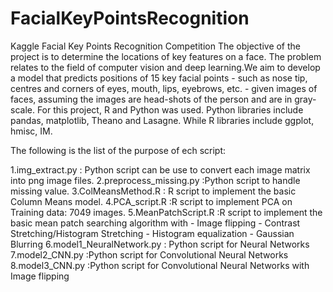 # FacialKeyPointsRecognition
Kaggle Facial Key Points Recognition Competition 
The objective of the project is to determine the locations of key features on a face. 
The problem relates to the field of computer vision and deep learning.We aim to develop a model that predicts positions of 
15 key facial points - such as nose tip, centres and corners of eyes, mouth, lips, eyebrows, etc. - given images of faces,
assuming the images are head-shots of the person and are in gray-scale. 
For this project, R and Python was used. Python libraries include pandas, matplotlib, Theano and Lasagne.
While R libraries include ggplot, hmisc, IM.

The following is the list of the purpose of ech script:

1.img_extract.py : Python script can be use to convert each image matrix into png image files.
2.preprocess_missing.py :Python script to handle missing value.
3.ColMeansMethod.R : R script to implement the basic Column Means model.
4.PCA_script.R :R script to implement PCA on Training data: 7049 images.
5.MeanPatchScript.R :R script to implement the basic mean patch searching algorithm with
                      - Image flipping
                      - Contrast Stretching/Histogram Stretching
                      - Histogram equalization
                      - Gaussian Blurring
6.model1_NeuralNetwork.py : Python script for Neural Networks
7.model2_CNN.py :Python script for Convolutional Neural Networks
8.model3_CNN.py :Python script for Convolutional Neural Networks with Image flipping
                      
